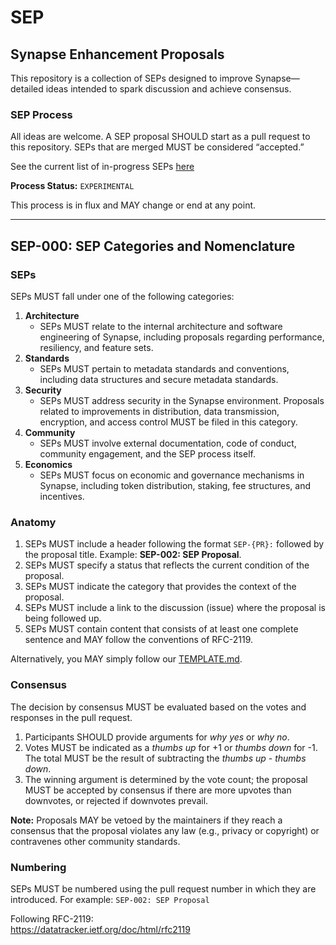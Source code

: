 # SEP

## Synapse Enhancement Proposals

This repository is a collection of SEPs designed to improve Synapse—detailed ideas intended to spark discussion and achieve consensus.

### SEP Process
All ideas are welcome. A SEP proposal SHOULD start as a pull request to this repository. SEPs that are merged MUST be considered “accepted.”

See the current list of in-progress SEPs [here](https://github.com/SynapseMedia/sep/pulls)

**Process Status:** `EXPERIMENTAL`

This process is in flux and MAY change or end at any point.

---

## SEP-000: SEP Categories and Nomenclature

### SEPs

SEPs MUST fall under one of the following categories:

1. **Architecture**
   - SEPs MUST relate to the internal architecture and software engineering of Synapse, including proposals regarding performance, resiliency, and feature sets.
2. **Standards**
   - SEPs MUST pertain to metadata standards and conventions, including data structures and secure metadata standards.
3. **Security**
   - SEPs MUST address security in the Synapse environment. Proposals related to improvements in distribution, data transmission, encryption, and access control MUST be filed in this category.
4. **Community**
   - SEPs MUST involve external documentation, code of conduct, community engagement, and the SEP process itself.
5. **Economics**
   - SEPs MUST focus on economic and governance mechanisms in Synapse, including token distribution, staking, fee structures, and incentives.

### Anatomy

1. SEPs MUST include a header following the format  `SEP-{PR}:`  followed by the proposal title. Example: **SEP-002: SEP Proposal**.
2. SEPs MUST specify a status that reflects the current condition of the proposal.
3. SEPs MUST indicate the category that provides the context of the proposal.
4. SEPs MUST include a link to the discussion (issue) where the proposal is being followed up.
5. SEPs MUST contain content that consists of at least one complete sentence and MAY follow the conventions of RFC-2119.

Alternatively, you MAY simply follow our [TEMPLATE.md](TEMPLATE.md).

### Consensus

The decision by consensus MUST be evaluated based on the votes and responses in the pull request.

1. Participants SHOULD provide arguments for *why yes* or *why no*.
2. Votes MUST be indicated as a *thumbs up* for +1 or *thumbs down* for -1. The total MUST be the result of subtracting the *thumbs up* - *thumbs down*.
3. The winning argument is determined by the vote count; the proposal MUST be accepted by consensus if there are more upvotes than downvotes, or rejected if downvotes prevail.

**Note:** Proposals MAY be vetoed by the maintainers if they reach a consensus that the proposal violates any law (e.g., privacy or copyright) or contravenes other community standards.

### Numbering

SEPs MUST be numbered using the pull request number in which they are introduced.
For example: `SEP-002: SEP Proposal`

Following RFC-2119:  
<https://datatracker.ietf.org/doc/html/rfc2119>
